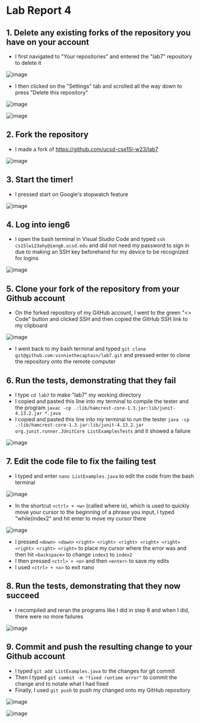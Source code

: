 # Lab Report 4 #

## 1. Delete any existing forks of the repository you have on your account ##
* I first navigated to "Your repositories" and entered the "lab7" repository to delete it

![image](https://user-images.githubusercontent.com/122580604/221070513-d16e29e2-0343-4526-a52a-729be02198b0.png)

* I then clicked on the "Settings" tab and scrolled all the way down to press "Delete this repository"

![image](https://user-images.githubusercontent.com/122580604/221070574-ea7013a6-45b9-440c-b795-5451fbcf4f7f.png)

![image](https://user-images.githubusercontent.com/122580604/221070438-ae25a528-f855-4f8f-96b5-93214bff7717.png)

## 2. Fork the repository ##
* I made a fork of https://github.com/ucsd-cse15l-w23/lab7

![image](https://user-images.githubusercontent.com/122580604/221070785-417fc140-0414-4fb5-b40e-510268132cfa.png)

## 3. Start the timer! ##
* I pressed start on Google's stopwatch feature

![image](https://user-images.githubusercontent.com/122580604/221070997-54f694c9-ca7e-4276-9489-78e70e9bef1f.png)

## 4. Log into ieng6 ##
* I open the bash terminal in Visual Studio Code and typed `ssh cs15lwi23ahy@ieng6.ucsd.edu` and did not need my password to sign in due to making an SSH key beforehand for my device to be recognized for logins

![image](https://user-images.githubusercontent.com/122580604/221071472-ec5f0f3b-9fa4-4a17-8df1-21553aed0255.png)

## 5. Clone your fork of the repository from your Github account ##
* On the forked repository of my GitHub account, I went to the green "<> Code" button and clicked SSH and then copied the GitHub SSH link to my clipboard

![image](https://user-images.githubusercontent.com/122580604/221071945-d8e09caf-75e2-4c47-b639-006317367aad.png)

* I went back to my bash terminal and typed `git clone git@github.com:vinniethecaptain/lab7.git` and pressed enter to clone the repository onto the remote computer

## 6. Run the tests, demonstrating that they fail ##
* I type `cd lab7` to make "lab7" my working directory
* I copied and pasted this line into my terminal to compile the tester and the program `javac -cp .:lib/hamcrest-core-1.3.jar:lib/junit-4.13.2.jar *.java`
* I copied and pasted this line into my terminal to run the tester `java -cp .:lib/hamcrest-core-1.3.jar:lib/junit-4.13.2.jar org.junit.runner.JUnitCore ListExamplesTests` and it showed a failure

![image](https://user-images.githubusercontent.com/122580604/221079225-b5bbcc0f-b384-48ad-9bac-f25d3b72f1a4.png)

## 7. Edit the code file to fix the failing test ##
* I typed and enter `nano ListExamples.java` to edit the code from the bash terminal

![image](https://user-images.githubusercontent.com/122580604/221079621-9887e772-e026-48d2-bc72-990abc165395.png)

* In the shortcut `<ctrl> + <w>` (called where is), which is used to quickly move your cursor to the beginning of a phrase you input, I typed "while(index2" and hit enter to move my cursor there

![image](https://user-images.githubusercontent.com/122580604/221081562-0e34d999-c5b0-4b09-aea2-7e8b0c87f7a2.png)


* I pressed `<down> <down>` `<right> <right> <right> <right> <right> <right> <right> <right>` to place my cursor where the error was and then hit `<backspace>` to change `index1` to `index2`
* I then pressed `<ctrl> + <o>` and then `<enter>` to save my edits
* I used `<ctrl> + <x>` to exit nano 

## 8. Run the tests, demonstrating that they now succeed ##
* I recompiled and reran the programs like I did in step 6 and when I did, there were no more failures

![image](https://user-images.githubusercontent.com/122580604/221081624-fb87fef5-f507-4891-8856-e3390422dda5.png)

## 9. Commit and push the resulting change to your Github account ##
* I typed `git add ListExamples.java` to the changes for git commit
* Then I typed `git commit -m "fixed runtime error"` to commit the change and to notate what I had fixed
* Finally, I used `git push` to push my changed onto my GitHub repository

![image](https://user-images.githubusercontent.com/122580604/221082046-088e4b79-bfb8-4aa9-a307-d85e0599a646.png)

![image](https://user-images.githubusercontent.com/122580604/221082076-12e5e8c3-dfe1-479c-b716-5f3bfb6018f4.png)




